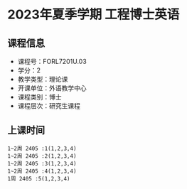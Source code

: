 # 2023年夏季学期 工程博士英语 






## 课程信息

- 课程号：FORL7201U.03
- 学分：2
- 教学类型：理论课
- 开课单位：外语教学中心
- 课程类别：博士
- 课程层次：研究生课程

## 上课时间

```
1~2周 2405 :1(1,2,3,4)
1~2周 2405 :2(1,2,3,4)
1~2周 2405 :3(1,2,3,4)
1~2周 2405 :4(1,2,3,4)
1周 2405 :5(1,2,3,4)
```

